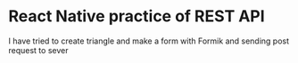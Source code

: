 # React Native practice of REST API
<p>I have tried to create triangle and make a form with Formik and sending post request to sever</p>
